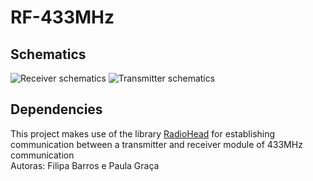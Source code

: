# RF-433MHz
## Schematics
![Receiver schematics](https://raw.githubusercontent.com/FilipaBarros/RF-433MHz-Morse/master/docs/Receiver.png)
![Transmitter schematics](https://raw.githubusercontent.com/FilipaBarros/RF-433MHz-Morse/master/docs/Receiver.png)
## Dependencies
This project makes use of the library [RadioHead](https://github.com/PaulStoffregen/RadioHead) for establishing communication between a transmitter and receiver module of 433MHz communication <br />
Autoras: Filipa Barros e Paula Graça
